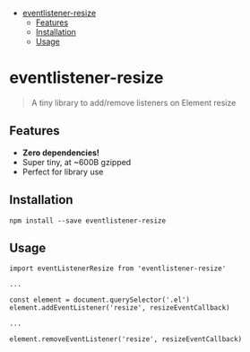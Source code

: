<!-- START doctoc generated TOC please keep comment here to allow auto update -->
<!-- DON'T EDIT THIS SECTION, INSTEAD RE-RUN doctoc TO UPDATE -->

- [eventlistener-resize](#eventlistener-resize)
  - [Features](#features)
  - [Installation](#installation)
  - [Usage](#usage)

<!-- END doctoc generated TOC please keep comment here to allow auto update -->

# eventlistener-resize

> A tiny library to add/remove listeners on Element resize

## Features

- **Zero dependencies!**
- Super tiny, at ~600B gzipped
- Perfect for library use

## Installation

```
npm install --save eventlistener-resize
```

## Usage

```
import eventListenerResize from 'eventlistener-resize'

...

const element = document.querySelector('.el')
element.addEventListener('resize', resizeEventCallback)

...

element.removeEventListener('resize', resizeEventCallback)
```

